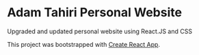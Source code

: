 # Adam Tahiri Personal Website

Upgraded and updated personal website using React.JS and CSS

This project was bootstrapped with [Create React App](https://github.com/facebook/create-react-app).



